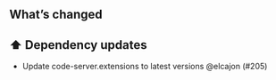 ## What’s changed
## ⬆️ Dependency updates

- Update code-server.extensions to latest versions @elcajon (#205)
